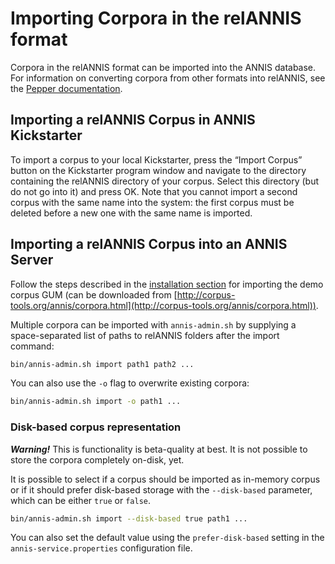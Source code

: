 # Importing Corpora in the relANNIS format

Corpora in the relANNIS format can be imported into the ANNIS database. For
information on converting corpora from other formats into relANNIS, see the
[Pepper documentation](http://corpus-tools.org/pepper/userGuide.html).

## Importing a relANNIS Corpus in ANNIS Kickstarter
To import a corpus to your local Kickstarter, press the “Import Corpus” button on the
Kickstarter program window and navigate to the directory containing the relANNIS
directory of your corpus. Select this directory (but do not go into it) and press OK.
Note that you cannot import a second corpus with the same name into the system: the
first corpus must be deleted before a new one with the same name is imported.


## Importing a relANNIS Corpus into an ANNIS Server
Follow the steps described in the [installation section](installation-server.md) for importing the demo corpus GUM 
(can be downloaded from [http://corpus-tools.org/annis/corpora.html](http://corpus-tools.org/annis/corpora.html)).

Multiple corpora can be imported with `annis-admin.sh` by supplying a space-separated
list of paths to relANNIS folders after the import command:
~~~bash
bin/annis-admin.sh import path1 path2 ...
~~~

You can also use the `-o` flag to overwrite existing corpora:
~~~bash
bin/annis-admin.sh import -o path1 ...
~~~

### Disk-based corpus representation

***Warning!*** This is functionality is beta-quality at best. It is not possible to store the corpora completely on-disk, yet.

It is possible to select if a corpus should be imported as in-memory corpus or if it should prefer disk-based storage
with the `--disk-based` parameter, which can be either `true` or `false`.

~~~bash
bin/annis-admin.sh import --disk-based true path1 ...
~~~

You can also set the default value using the `prefer-disk-based` setting in the `annis-service.properties` configuration file.